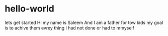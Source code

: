 # hello-world
lets get started
Hi my name is Saleem And I am a father for tow kids my goal is to achive them evrey thing I had not done or had to mmyself

